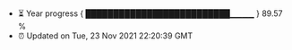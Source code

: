 - ⏳ Year progress { ██████████████████████████▁▁▁▁ } 89.57 %
- ⏰ Updated on Tue, 23 Nov 2021 22:20:39 GMT

